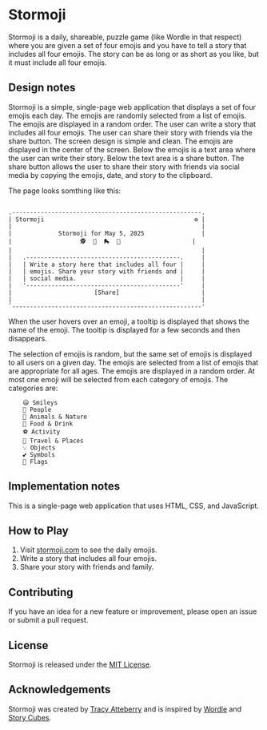 # Stormoji

Stormoji is a daily, shareable, puzzle game (like Wordle in that respect) where
you are given a set of four emojis and you have to tell a story that includes
all four emojis. The story can be as long or as short as you like, but it must
include all four emojis.

## Design notes

Stormoji is a simple, single-page web application that displays a set of four
emojis each day. The emojis are randomly selected from a list of emojis. The
emojis are displayed in a random order. The user can write a story that
includes all four emojis. The user can share their story with friends via the
share button. The screen design is simple and clean. The emojis are displayed
in the center of the screen. Below the emojis is a text area where the user can
write their story. Below the text area is a share button. The share button
allows the user to share their story with friends via social media by copying
the emojis, date, and story to the clipboard.

The page looks somthing like this:

```plaintext

.-----------------------------------------------------.
| Stormoji                                          ⚙️ |
|                                                     |
|             Stormoji for May 5, 2025                |
|                   🕵️  🎳  🛼  🍅                    |
|                                                     |
|   .-------------------------------------------.     |
|   | Write a story here that includes all four |     |
|   | emojis. Share your story with friends and |     |
|   | social media.                             |     |
|   '-------------------------------------------'     |
|                       [Share]                       |
|                                                     |
`-----------------------------------------------------'

```

When the user hovers over an emoji, a tooltip is displayed that shows the name
of the emoji. The tooltip is displayed for a few seconds and then disappears.

The selection of emojis is random, but the same set of emojis is displayed to
all users on a given day. The emojis are selected from a list of emojis that
are appropriate for all ages. The emojis are displayed in a random order. At
most one emoji will be selected from each category of emojis. The categories
are:

        😃 Smileys
        🧑 People
        🐻 Animals & Nature
        🍔 Food & Drink
        ⚽ Activity
        🚀 Travel & Places
        💡 Objects
        💕 Symbols
        🎌 Flags


## Implementation notes

This is a single-page web application that uses HTML, CSS, and JavaScript.


## How to Play

1. Visit [stormoji.com](https://stormoji.com) to see the daily emojis.
2. Write a story that includes all four emojis.
3. Share your story with friends and family.

## Contributing

If you have an idea for a new feature or improvement, please open an issue or
submit a pull request.

## License

Stormoji is released under the [MIT License](LICENSE).

## Acknowledgements

Stormoji was created by [Tracy Atteberry](https://tracyatteberry.com) and is
inspired by [Wordle](https://www.powerlanguage.co.uk/wordle/) and [Story
Cubes](https://storycubes.com).

